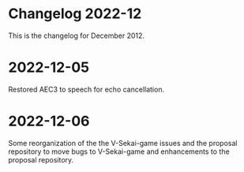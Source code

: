 # Changelog 2022-12

This is the changelog for December 2012.

# 2022-12-05

Restored AEC3 to speech for echo cancellation.

# 2022-12-06

Some reorganization of the the V-Sekai-game issues and the proposal repository to move bugs to V-Sekai-game and enhancements to the proposal repository.
